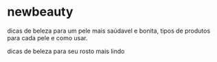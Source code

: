# newbeauty
dicas de beleza para um pele mais saúdavel e bonita, tipos de produtos para cada pele e como usar.
<!DOCTYPE html>
<html lang="pt-br">
<head>
<title>newbeauty</title>
<meta charset="utf-8">
</head>
<body>
dicas de beleza para  seu rosto mais lindo
</body>
</html>